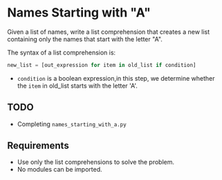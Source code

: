 # Names Starting with "A"

Given a list of names, write a list comprehension that creates a new list containing only the names that start with the letter "A".

The syntax of a list comprehension is:

```python
new_list = [out_expression for item in old_list if condition]
```

- `condition` is a boolean expression,in this step, we determine whether the `item` in old_list starts with the letter 'A'.

## TODO

- Completing `names_starting_with_a.py`

## Requirements

- Use only the list comprehensions to solve the problem.
- No modules can be imported.
